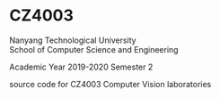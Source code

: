# CZ4003

Nanyang Technological University  
School of Computer Science and Engineering

Academic Year 2019-2020 Semester 2

source code for CZ4003 Computer Vision laboratories
